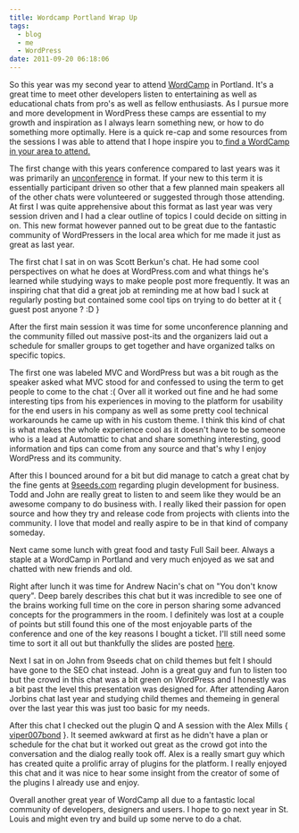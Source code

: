 ```yaml
---
title: Wordcamp Portland Wrap Up
tags:
  - blog
  - me
  - WordPress
date: 2011-09-20 06:18:06
---
```


So this year was my second year to attend [WordCamp](http://central.wordcamp.org/) in Portland. It's a great time to meet other developers listen to entertaining as well as educational chats from pro's as well as fellow enthusiasts. As I pursue more and more development in WordPress these camps are essential to my growth and inspiration as I always learn something new, or how to do something more optimally. Here is a quick re-cap and some resources from the sessions I was able to attend that I hope inspire you to[ find a WordCamp in your area to attend. ](http://central.wordcamp.org/)

The first change with this years conference compared to last years was it was primarily an [unconference](http://en.wikipedia.org/wiki/Unconference) in format. If your new to this term it is essentially participant driven so other that a few planned main speakers all of the other chats were volunteered or suggested through those attending. At first I was quite apprehensive about this format as last year was very session driven and I had a clear outline of topics I could decide on sitting in on. This new format however panned out to be great due to the fantastic community of WordPressers in the local area which for me made it just as great as last year.

The first chat I sat in on was Scott Berkun's chat. He had some cool perspectives on what he does at WordPress.com and what things he's learned while studying ways to make people post more frequently. It was an inspiring chat that did a great job at reminding me at how bad I suck at regularly posting but contained some cool tips on trying to do better at it { guest post anyone ? :D }

After the first main session it was time for some unconference planning and the community filled out massive post-its and the organizers laid out a schedule for smaller groups to get together and have organized talks on specific topics.

The first one was labeled MVC and WordPress but was a bit rough as the speaker asked what MVC stood for and confessed to using the term to get people to come to the chat :( Over all it worked out fine and he had some interesting tips from his experiences in moving to the platform for usability for the end users in his company as well as some pretty cool technical workarounds he came up with in his custom theme. I think this kind of chat is what makes the whole experience cool as it doesn't have to be someone who is a lead at Automattic to chat and share something interesting, good information and tips can come from any source and that's why I enjoy WordPress and its community.

After this I bounced around for a bit but did manage to catch a great chat by the fine gents at [9seeds.com](http://9seeds.com) regarding plugin development for business. Todd and John are really great to listen to and seem like they would be an awesome company to do business with. I really liked their passion for open source and how they try and release code from projects with clients into the community. I love that model and really aspire to be in that kind of company someday.

Next came some lunch with great food and tasty Full Sail beer. Always a staple at a WordCamp in Portland and very much enjoyed as we sat and chatted with new friends and old.

Right after lunch it was time for Andrew Nacin's chat on "You don't know query". Deep barely describes this chat but it was incredible to see one of the brains working full time on the core in person sharing some advanced concepts for the programmers in the room. I definitely was lost at a couple of points but still found this one of the most enjoyable parts of the conference and one of the key reasons I bought a ticket. I'll still need some time to sort it all out but thankfully the slides are posted [here](http://www.slideshare.net/andrewnacin/you-dont-know-query-wordcamp-portland-2011).

Next I sat in on John from 9seeds chat on child themes but felt I should have gone to the SEO chat instead. John is a great guy and fun to listen too but the crowd in this chat was a bit green on WordPress and I honestly was a bit past the level this presentation was designed for. After attending Aaron Jorbins chat last year and studying child themes and themeing in general over the last year this was just too basic for my needs.

After this chat I checked out the plugin Q and A session with the Alex Mills { [viper007bond](http://www.viper007bond.com/) }. It seemed awkward at first as he didn't have a plan or schedule for the chat but it worked out great as the crowd got into the conversation and the dialog really took off. Alex is a really smart guy which has created quite a prolific array of plugins for the platform. I really enjoyed this chat and it was nice to hear some insight from the creator of some of the plugins I already use and enjoy.

Overall another great year of WordCamp all due to a fantastic local community of developers, designers and users. I hope to go next year in St. Louis and might even try and build up some nerve to do a chat.
